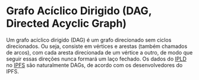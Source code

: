 # Grafo Acíclico Dirigido (DAG, Directed Acyclic Graph)

Um grafo acíclico dirigido (DAG) é um grafo direcionado sem ciclos direcionados. Ou seja, consiste em vértices e arestas (também chamados de arcos), com cada aresta direcionada de um vértice a outro, de modo que seguir essas direções nunca formará um laço fechado. Os dados do [IPLD](IPLD.md) no [IPFS](IPFS.md) são naturalmente DAGs, de acordo com os desenvolvedores do IPFS.
